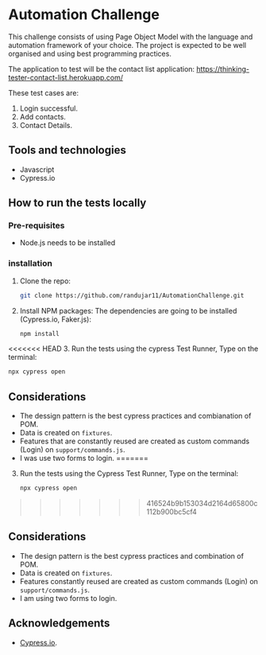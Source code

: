 # Automation Challenge

This challenge consists of using Page Object Model with the language and automation framework of your choice. The project is expected to be well organised and using best programming practices. 

The application to test will be the contact list application: https://thinking-tester-contact-list.herokuapp.com/

These test cases are:

1. Login successful.
2. Add contacts.
3. Contact Details.

## Tools and technologies

* Javascript
* Cypress.io

## How to run the tests locally

### Pre-requisites

* Node.js needs to be installed

### installation

1. Clone the repo:
   ```sh
   git clone https://github.com/randujar11/AutomationChallenge.git
   ```
2. Install NPM packages: The dependencies are going to be installed (Cypress.io, Faker.js):
   ```sh
   npm install
   ```
<<<<<<< HEAD
3. Run the tests using the cypress Test Runner, Type on the terminal:
   ```sh
  npx cypress open
  ```
## Considerations
* The dessign pattern is the best cypress practices and combianation of POM.
* Data is created on `fixtures`.
* Features that are constantly reused are created as custom commands (Login) on `support/commands.js`.
* I was use two forms to login. 
=======
3. Run the tests using the Cypress Test Runner, Type on the terminal:
   ```sh
   npx cypress open
   ```
>>>>>>> 416524b9b153034d2164d65800c112b900bc5cf4

## Considerations
* The design pattern is the best cypress practices and combination of POM.
* Data is created on `fixtures`.
* Features constantly reused are created as custom commands (Login) on `support/commands.js`.
* I am using two forms to login.
  
## Acknowledgements
* [Cypress.io](https://www.cypress.io/).
